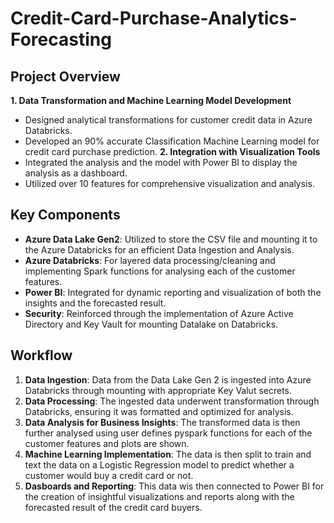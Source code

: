 # Credit-Card-Purchase-Analytics-Forecasting

## Project Overview
**1. Data Transformation and Machine Learning Model Development**
   - Designed analytical transformations for customer credit data in Azure Databricks.
   - Developed an 90% accurate Classification Machine Learning model for credit card purchase prediction.
**2. Integration with Visualization Tools**
   - Integrated the analysis and the model with Power BI to display the analysis as a dashboard.
   - Utilized over 10 features for comprehensive visualization and analysis.

## Key Components
- **Azure Data Lake Gen2**: Utilized to store the CSV file and mounting it to the Azure Databricks for an efficient Data Ingestion and Analysis.
- **Azure Databricks**: For layered data processing/cleaning and implementing Spark functions for analysing each of the customer features.
- **Power BI**: Integrated for dynamic reporting and visualization of both the insights and the forecasted result.
- **Security**: Reinforced through the implementation of Azure Active Directory and Key Vault for mounting Datalake on Databricks.

## Workflow
1. **Data Ingestion**: Data from the Data Lake Gen 2 is ingested into Azure Databricks through mounting with appropriate Key Valut secrets.
2. **Data Processing**: The ingested data underwent transformation through Databricks, ensuring it was formatted and optimized for analysis.
3. **Data Analysis for Business Insights**: The transformed data is then further analysed using user defines pyspark functions for each of the customer features and plots are shown.
4. **Machine Learning Implementation**: The data is then split to train and text the data on a Logistic Regression model to predict whether a customer would buy a credit card or not.
5. **Dasboards and Reporting**: This data wis then connected to Power BI for the creation of insightful visualizations and reports along with the forecasted result of the credit card buyers.

